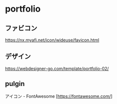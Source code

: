 # portfolio

## ファビコン
https://nx.myafi.net/icon/wideuse/favicon.html

## デザイン
https://webdesigner-go.com/template/portfolio-02/

## pulgin
アイコン - FontAwesome [https://fontawesome.com/]
